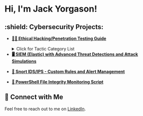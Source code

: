 <h1>Hi, I'm Jack Yorgason! <br/></h1>

<h2>:shield: Cybersecurity Projects:</h2>

- <b><a href="https://github.com/jycybersec/Ethical-Hacking-Guide">🕵️‍♂ Ethical Hacking/Penetration Testing Guide</a></b> </br> </br> <details> <summary>Click for Tactic Category List</summary>
                - <b><a href="https://github.com/jycybersec/Ethical-Hacking-Guide/blob/main/OSINT%20Gathering.md"> OSINT Gathering</a> 🔎</b></br> </br>
                - <b><a href="https://github.com/jycybersec/Ethical-Hacking-Guide/blob/main/Nmap%20Scanning.md"> Nmap Scanning</a> 🦠</b></br> </br>
                - <b><a href="https://github.com/jycybersec/Ethical-Hacking-Guide/blob/main/Nessus%20Vulnerability%20Assesment.md"> Nessus Vulnerability Assesment</a> 🐞</b></br> </br>
                - <b><a href="https://github.com/jycybersec/Ethical-Hacking-Guide/blob/main/Enumeration.md"> Enumeration</a> 🗄️</b></br> </br>
                - <b><a href="https://github.com/jycybersec/Ethical-Hacking-Guide/blob/main/Metasploit%20Exploitation.md"> Metasploit Exploitation</a> ☠️</b></br> </br>
                - <b><a href="https://github.com/jycybersec/Ethical-Hacking-Guide/blob/main/Password%20Hash%20Gathering.md"> Password Hash Gathering</a> #️⃣</b></br> </br>
                - <b><a href="https://github.com/jycybersec/Ethical-Hacking-Guide/blob/main/Password%20Cracking.md"> Password Cracking</a> 💔</b></br> </br> </details>
- <b><a href="https://github.com/jycybersec/SIEM-ELASTIC">:desktop_computer: SIEM (Elastic) with Advanced Threat Detections and Attack Simulations</a></b></br> </br>
- <b><a href="https://github.com/jycybersec/SNORT-IDS-IPS">:pig_nose: Snort IDS/IPS - Custom Rules and Alert Management</a></b></br> </br>
- <b><a href="https://github.com/jycybersec/PowerShell-FIM-script">:file_folder: PowerShell File Integrity Monitoring Script</a></b>

## :electric_plug: Connect with Me
Feel free to reach out to me on [LinkedIn](https://www.linkedin.com/in/jack-yorgason).

